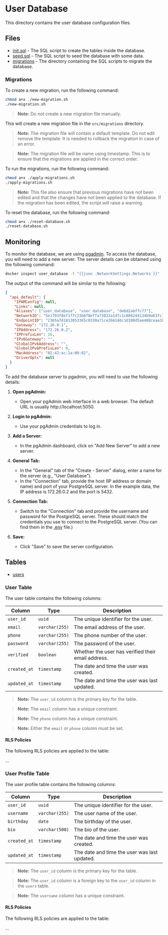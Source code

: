 # User Database

This directory contains the user database configuration files.

## Files

- [init.sql](src/init.sql) - The SQL script to create the tables inside the database.
- [seed.sql](src/seed.sql) - The SQL script to seed the database with some data.
- [migrations](src/migrations) - The directory containing the SQL scripts to migrate the database.

### Migrations

To create a new migration, run the following command:

```bash
chmod a+x ./new-migration.sh
./new-migration.sh
```

> **Note:** Do not create a new migration file manually.

This will create a new migration file in the `src/migrations` directory.

> **Note:** The migration file will contain a default template. Do not edit remove the template. It is needed to rollback the migration in case of an error.

> **Note:** The migration file will be name using timestamp. This is to ensure that the migrations are applied in the correct order.

To run the migrations, run the following command:

```bash
chmod a+x ./apply-migrations.sh
./apply-migrations.sh
```

> **Note:** This file also ensure that previous migrations have not been edited and that the changes have not been applied to the database. If the migration has been edited, the script will raise a warning.

To reset the database, run the following command:

```bash
chmod a+x ./reset-database.sh
./reset-database.sh
```

## Monitoring

To monitor the database, we are using [pgadmin](https://www.pgadmin.org/). To access the database, you will need to add a new server. The server details can be obtained using the following command:

```bash
docker inspect user_database -f "{{json .NetworkSettings.Networks }}"
```

The output of the command will be similar to the following:

```json
{
  "api_default": {
    "IPAMConfig": null,
    "Links": null,
    "Aliases": ["user_database", "user_database", "de6d2abffc77"],
    "NetworkID": "5e1703f8ef1f7c23b6f8effa73822a14fc1c0862d4134b9a63fc1603195b810e",
    "EndpointID": "2365a7d1813053365c0330a71ce266146c1d100d5ae408ceaa18eb1f0c5c2bcf",
    "Gateway": "172.26.0.1",
    "IPAddress": "172.26.0.2",
    "IPPrefixLen": 16,
    "IPv6Gateway": "",
    "GlobalIPv6Address": "",
    "GlobalIPv6PrefixLen": 0,
    "MacAddress": "02:42:ac:1a:00:02",
    "DriverOpts": null
  }
}
```

To add the database server to pgadmin, you will need to use the following details:

1. **Open pgAdmin:**

   - Open your pgAdmin web interface in a web browser. The default URL is usually http://localhost:5050.

2. **Login to pgAdmin:**

   - Use your pgAdmin credentials to log in.

3. **Add a Server:**

   - In the pgAdmin dashboard, click on "Add New Server" to add a new server.

4. **General Tab:**

   - In the "General" tab of the "Create - Server" dialog, enter a name for the server (e.g., "User Database").
   - In the "Connection" tab, provide the host (IP address or domain name) and port of your PostgreSQL server. In the example data, the IP address is 172.26.0.2 and the port is 5432.

5. **Connection Tab:**

   - Switch to the "Connection" tab and provide the username and password for the PostgreSQL server. These should match the credentials you use to connect to the PostgreSQL server. (You can find them in the [.env](../.env) file.)

6. **Save:**

   - Click "Save" to save the server configuration.

## Tables

- [users](#user-table)

### User Table

The user table contains the following columns:

| Column       | Type           | Description                                        |
| ------------ | -------------- | -------------------------------------------------- |
| `user_id`    | `uuid`         | The unique identifier for the user.                |
| `email`      | `varchar(255)` | The email address of the user.                     |
| `phone`      | `varchar(255)` | The phone number of the user.                      |
| `password`   | `varchar(255)` | The password of the user.                          |
| `verified`   | `boolean`      | Whether the user has verified their email address. |
| `created_at` | `timestamp`    | The date and time the user was created.            |
| `updated_at` | `timestamp`    | The date and time the user was last updated.       |

> **Note:** The `user_id` column is the primary key for the table.

> **Note:** The `email` column has a unique constraint.

> **Note:** The `phone` column has a unique constraint.

> **Note:** Either the `email` or `phone` column must be set.

#### RLS Policies

The following RLS policies are applied to the table:

...

### User Profile Table

The user profile table contains the following columns:

| Column       | Type           | Description                                  |
| ------------ | -------------- | -------------------------------------------- |
| `user_id`    | `uuid`         | The unique identifier for the user.          |
| `username`   | `varchar(255)` | The user name of the user.                   |
| `birthday`   | `date`         | The birthday of the user.                    |
| `bio`        | `varchar(500)` | The bio of the user.                         |
| `created_at` | `timestamp`    | The date and time the user was created.      |
| `updated_at` | `timestamp`    | The date and time the user was last updated. |

> **Note:** The `user_id` column is the primary key for the table.

> **Note:** The `user_id` column is a foreign key to the `user_id` column in the `users` table.

> **Note:** The `username` column has a unique constraint.

#### RLS Policies

The following RLS policies are applied to the table:

...
